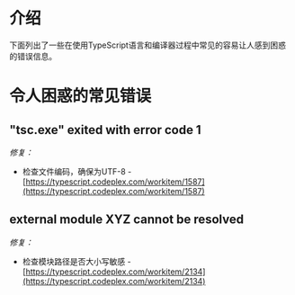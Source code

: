 # 介绍

下面列出了一些在使用TypeScript语言和编译器过程中常见的容易让人感到困惑的错误信息。

# 令人困惑的常见错误

## "tsc.exe" exited with error code 1

*修复：*

* 检查文件编码，确保为UTF-8 - [https://typescript.codeplex.com/workitem/1587](https://typescript.codeplex.com/workitem/1587)

## external module XYZ cannot be resolved

*修复：*

* 检查模块路径是否大小写敏感 - [https://typescript.codeplex.com/workitem/2134](https://typescript.codeplex.com/workitem/2134)